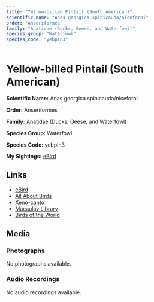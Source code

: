 ```yaml
---
title: "Yellow-billed Pintail (South American)"
scientific_name: "Anas georgica spinicauda/niceforoi"
order: "Anseriformes"
family: "Anatidae (Ducks, Geese, and Waterfowl)"
species_group: "Waterfowl"
species_code: "yebpin3"
---
```


# Yellow-billed Pintail (South American)

**Scientific Name:** Anas georgica spinicauda/niceforoi

**Order:** Anseriformes

**Family:** Anatidae (Ducks, Geese, and Waterfowl)

**Species Group:** Waterfowl

**Species Code:** yebpin3

**My Sightings:** [eBird](https://ebird.org/lifelist?r=world&time=life&spp=yebpin3)

## Links
* [eBird](https://ebird.org/species/yebpin3) 
* [All About Birds](https://www.allaboutbirds.org/guide/yebpin3) 
* [Xeno-canto](https://www.xeno-canto.org/species/anas-georgica-spinicauda/niceforoi) 
* [Macaulay Library](https://search.macaulaylibrary.org/catalog?taxonCode=yebpin3&sort=rating_rank_desc)
* [Birds of the World](https://birdsoftheworld.org/bow/species/yebpin3)

## Media
### Photographs
No photographs available.

### Audio Recordings
No audio recordings available.
